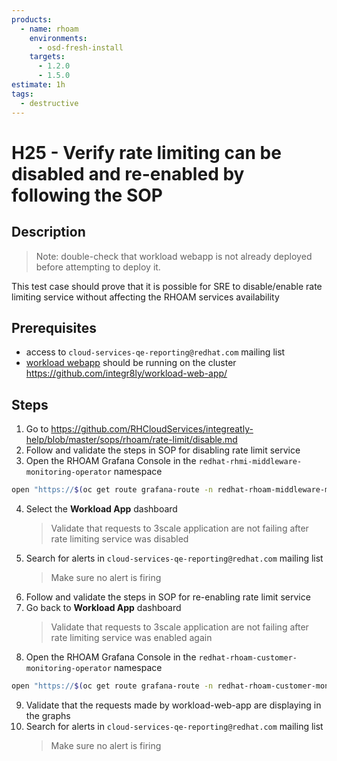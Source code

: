 ```yaml
---
products:
  - name: rhoam
    environments:
      - osd-fresh-install
    targets:
      - 1.2.0
      - 1.5.0
estimate: 1h
tags:
  - destructive
---
```


# H25 - Verify rate limiting can be disabled and re-enabled by following the SOP

## Description

> Note: double-check that workload webapp is not already deployed before attempting to deploy it.

This test case should prove that it is possible for SRE to disable/enable rate limiting service without affecting the RHOAM services availability

## Prerequisites

- access to `cloud-services-qe-reporting@redhat.com` mailing list
- [workload webapp](https://github.com/integr8ly/workload-web-app) should be running on the cluster https://github.com/integr8ly/workload-web-app/

## Steps

1. Go to https://github.com/RHCloudServices/integreatly-help/blob/master/sops/rhoam/rate-limit/disable.md
2. Follow and validate the steps in SOP for disabling rate limit service
3. Open the RHOAM Grafana Console in the `redhat-rhmi-middleware-monitoring-operator` namespace

```bash
open "https://$(oc get route grafana-route -n redhat-rhoam-middleware-monitoring-operator -o=jsonpath='{.spec.host}')"
```

4. Select the **Workload App** dashboard
   > Validate that requests to 3scale application are not failing after rate limiting service was disabled
5. Search for alerts in `cloud-services-qe-reporting@redhat.com` mailing list
   > Make sure no alert is firing
6. Follow and validate the steps in SOP for re-enabling rate limit service
7. Go back to **Workload App** dashboard
   > Validate that requests to 3scale application are not failing after rate limiting service was enabled again
8. Open the RHOAM Grafana Console in the `redhat-rhoam-customer-monitoring-operator` namespace

```bash
open "https://$(oc get route grafana-route -n redhat-rhoam-customer-monitoring-operator -o=jsonpath='{.spec.host}')"
```

9. Validate that the requests made by workload-web-app are displaying in the graphs
10. Search for alerts in `cloud-services-qe-reporting@redhat.com` mailing list
    > Make sure no alert is firing
